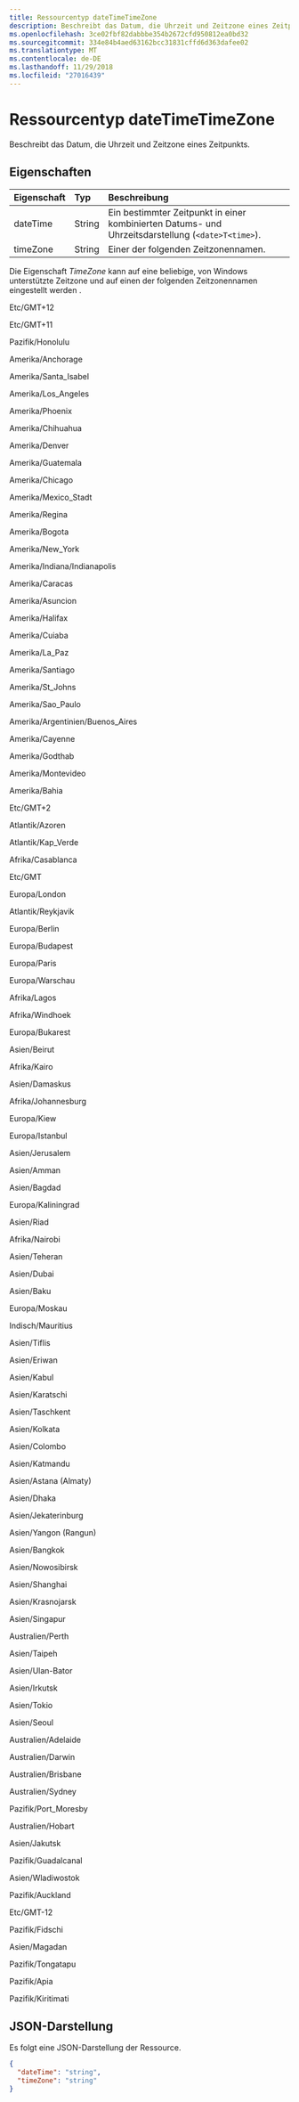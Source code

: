 ```yaml
---
title: Ressourcentyp dateTimeTimeZone
description: Beschreibt das Datum, die Uhrzeit und Zeitzone eines Zeitpunkts.
ms.openlocfilehash: 3ce02fbf82dabbbe354b2672cfd950812ea0bd32
ms.sourcegitcommit: 334e84b4aed63162bcc31831cffd6d363dafee02
ms.translationtype: MT
ms.contentlocale: de-DE
ms.lasthandoff: 11/29/2018
ms.locfileid: "27016439"
---
```

# <a name="datetimetimezone-resource-type"></a>Ressourcentyp dateTimeTimeZone

Beschreibt das Datum, die Uhrzeit und Zeitzone eines Zeitpunkts.

## <a name="properties"></a>Eigenschaften
| Eigenschaft     | Typ   |Beschreibung|
|:---------------|:--------|:----------|
|dateTime|String|Ein bestimmter Zeitpunkt in einer kombinierten Datums- und Uhrzeitsdarstellung (`<date>T<time>`).|
|timeZone|String|Einer der folgenden Zeitzonennamen.|

Die Eigenschaft _TimeZone_ kann auf eine beliebige, von Windows unterstützte Zeitzone und auf einen der folgenden Zeitzonennamen eingestellt werden .

Etc/GMT+12

Etc/GMT+11

Pazifik/Honolulu

Amerika/Anchorage

Amerika/Santa_Isabel

Amerika/Los_Angeles

Amerika/Phoenix

Amerika/Chihuahua

Amerika/Denver

Amerika/Guatemala

Amerika/Chicago

Amerika/Mexico_Stadt

Amerika/Regina

Amerika/Bogota

Amerika/New_York

Amerika/Indiana/Indianapolis

Amerika/Caracas

Amerika/Asuncion

Amerika/Halifax

Amerika/Cuiaba

Amerika/La_Paz

Amerika/Santiago

Amerika/St_Johns

Amerika/Sao_Paulo

Amerika/Argentinien/Buenos_Aires

Amerika/Cayenne

Amerika/Godthab

Amerika/Montevideo

Amerika/Bahia

Etc/GMT+2

Atlantik/Azoren

Atlantik/Kap_Verde

Afrika/Casablanca

Etc/GMT

Europa/London

Atlantik/Reykjavik

Europa/Berlin

Europa/Budapest

Europa/Paris

Europa/Warschau

Afrika/Lagos

Afrika/Windhoek

Europa/Bukarest

Asien/Beirut

Afrika/Kairo

Asien/Damaskus

Afrika/Johannesburg

Europa/Kiew

Europa/Istanbul

Asien/Jerusalem

Asien/Amman

Asien/Bagdad

Europa/Kaliningrad

Asien/Riad

Afrika/Nairobi

Asien/Teheran

Asien/Dubai

Asien/Baku

Europa/Moskau

Indisch/Mauritius

Asien/Tiflis

Asien/Eriwan

Asien/Kabul

Asien/Karatschi

Asien/Taschkent

Asien/Kolkata

Asien/Colombo

Asien/Katmandu

Asien/Astana (Almaty)

Asien/Dhaka

Asien/Jekaterinburg

Asien/Yangon (Rangun)

Asien/Bangkok

Asien/Nowosibirsk

Asien/Shanghai

Asien/Krasnojarsk

Asien/Singapur

Australien/Perth

Asien/Taipeh

Asien/Ulan-Bator

Asien/Irkutsk

Asien/Tokio

Asien/Seoul

Australien/Adelaide

Australien/Darwin

Australien/Brisbane

Australien/Sydney

Pazifik/Port_Moresby

Australien/Hobart

Asien/Jakutsk

Pazifik/Guadalcanal

Asien/Wladiwostok

Pazifik/Auckland

Etc/GMT-12

Pazifik/Fidschi

Asien/Magadan

Pazifik/Tongatapu

Pazifik/Apia

Pazifik/Kiritimati

## <a name="json-representation"></a>JSON-Darstellung

Es folgt eine JSON-Darstellung der Ressource.

<!-- {
  "blockType": "resource",
  "optionalProperties": [

  ],
  "@odata.type": "microsoft.graph.dateTimeTimeZone"
}-->

```json
{
  "dateTime": "string",
  "timeZone": "string"
}

```

<!-- uuid: 8fcb5dbc-d5aa-4681-8e31-b001d5168d79
2015-10-25 14:57:30 UTC -->
<!-- {
  "type": "#page.annotation",
  "description": "dateTimeTimeZone resource",
  "keywords": "",
  "section": "documentation",
  "tocPath": ""
}-->
